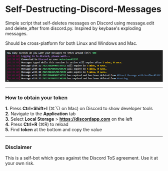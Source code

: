 # Self-Destructing-Discord-Messages
 Simple script that self-deletes messages on Discord using message.edit and delete_after from discord.py. Inspired by keybase's exploding messages.
 
 Should be cross-platform for both Linux and Windows and Mac.
 
![Screenshot](screenshot.png)

***
### How to obtain your token
**1.** Press **Ctrl+Shift+I** (⌘⌥I on Mac) on Discord to show developer tools<br/>
**2.** Navigate to the **Application** tab<br/>
**3.** Select **Local Storage** > **https://discordapp.com** on the left<br/>
**4.** Press **Ctrl+R** (⌘R) to reload<br/>
**5.** Find **token** at the bottom and copy the value<br/>
***
### Disclaimer
This is a self-bot which goes against the Discord ToS agreement. Use it at your own risk.
